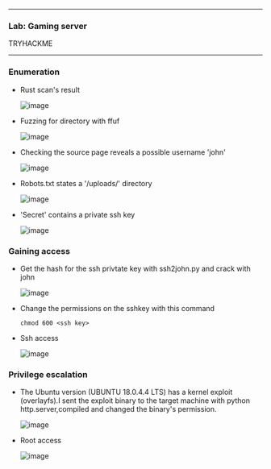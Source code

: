 * * *
  ### Lab: Gaming server
  TRYHACKME
* * *  

### Enumeration

- Rust scan's result

  ![image](https://github.com/SENSEIXENUS2/SENSEIXENUS2.github.io/assets/98669513/26b330d0-1935-4add-bf3b-fd02405e16ff)

- Fuzzing for directory with ffuf

  ![image](https://github.com/SENSEIXENUS2/SENSEIXENUS2.github.io/assets/98669513/dc77577a-9dc4-43d4-b34d-793aa40fdd2e)
  
- Checking the source page reveals a possible username 'john'
  
  ![image](https://github.com/SENSEIXENUS2/SENSEIXENUS2.github.io/assets/98669513/ec60930b-df58-49c9-a0b7-907fa295c7bc)

- Robots.txt states a '/uploads/' directory

  ![image](https://github.com/SENSEIXENUS2/SENSEIXENUS2.github.io/assets/98669513/859cb049-ac9a-41f4-b123-76ae63188b52)

- 'Secret' contains a private ssh key

  ![image](https://github.com/SENSEIXENUS2/SENSEIXENUS2.github.io/assets/98669513/b3de4bf6-1f59-4afe-bf7b-c1cbf936a430)

### Gaining access

- Get the hash for the ssh privtate key with ssh2john.py and crack with john

  ![image](https://github.com/SENSEIXENUS2/SENSEIXENUS2.github.io/assets/98669513/34575332-5c68-4941-aa99-031345eda8c8)

- Change the permissions on the sshkey with this command

      chmod 600 <ssh key>
- Ssh access
  
  ![image](https://github.com/SENSEIXENUS2/SENSEIXENUS2.github.io/assets/98669513/bd6b009f-82eb-442a-8e56-1fa07982ffb9)

  
### Privilege escalation

- The Ubuntu version (UBUNTU 18.0.4.4 LTS) has a kernel exploit (overlayfs).I sent the exploit binary to the target machine with python http.server,compiled and changed the binary's permission.

  ![image](https://github.com/SENSEIXENUS2/SENSEIXENUS2.github.io/assets/98669513/5e145fa4-1707-4c1a-8292-160f6645455e)

- Root access

  ![image](https://github.com/SENSEIXENUS2/SENSEIXENUS2.github.io/assets/98669513/013ef35f-45b7-4035-bd9a-41ad93307181)
